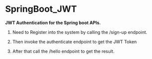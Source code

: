 # SpringBoot_JWT

<b>JWT Authentication for the Spring boot APIs.</b>

1. Need to Register into the system by calling the /sign-up endpoint.

2. Then invoke the authenticate endpoint to get the JWT Token

3. After that call the /hello endpoint to get the result.